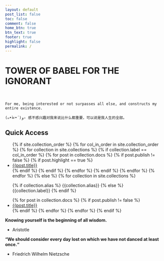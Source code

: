 ```yaml
---
layout: default
post_list: false
toc: false
comment: false
home_btn: true
btn_text: true
footer: true
highlight: false
permalink: /
---
```


# TOWER OF BABEL FOR THE IGNORANT

<br>

`For me, being interested or not surpasses all else, and constructs my entire existence.`

`(๑•̀ㅂ•́)و✧ 感不感兴趣对我来说比什么都重要，可以说是我人生的全部。`

## Quick Access

<tr>
    <td>
        <ul>
            {% if site.collection_order %}
                {% for col_in_order in site.collection_order %}
                    {% for collection in site.collections %}
                        {% if collection.label == col_in_order %}
                            {% for post in collection.docs %}
                                {% if post.publish != false %}
                                   {% if post.highlight == true %}
                                    <li>
                                        <a class="a_title" href="{{site.url}}{{site.baseurl}}{{post.url}}">{{post.title}}</a>
                                    </li>
                                    {% endif %}
                                {% endif %}
                            {% endfor %}
                        {% endif %}
                    {% endfor %}
                {% endfor %}
            {% else %}
                {% for collection in site.collections %}
                    <p class="h_collection_label">
                        {% if collection.alias %}
                            {{collection.alias}}
                        {% else %}
                            {{collection.label}}
                        {% endif %}
                    </p>
                    {% for post in collection.docs %}
                        {% if post.publish != false %}
                            <li>
                                <a class="a_title" href="{{site.url}}{{site.baseurl}}{{post.url}}">{{post.title}}</a>
                            </li>
                        {% endif %}
                    {% endfor %}
                {% endfor %}
            {% endif %}
        </ul>
    </td>
</tr>

**Knowing yourself is the beginning of all wisdom.**
  - Aristotle

**“We should consider every day lost on which we have not danced at least once.“**
  - Friedrich Wilhelm Nietzsche
